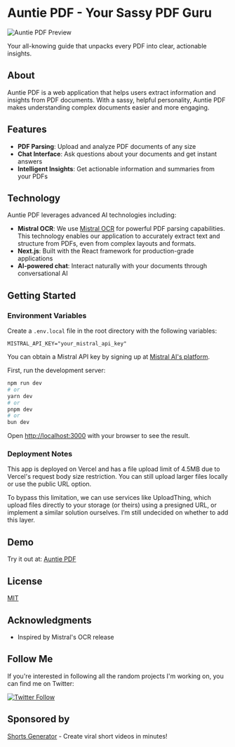 # Auntie PDF - Your Sassy PDF Guru

![Auntie PDF Preview](./demo.gif)

Your all-knowing guide that unpacks every PDF into clear, actionable insights.

## About

Auntie PDF is a web application that helps users extract information and insights from PDF documents. With a sassy, helpful personality, Auntie PDF makes understanding complex documents easier and more engaging.

## Features

- **PDF Parsing**: Upload and analyze PDF documents of any size
- **Chat Interface**: Ask questions about your documents and get instant answers
- **Intelligent Insights**: Get actionable information and summaries from your PDFs

## Technology

Auntie PDF leverages advanced AI technologies including:

- **Mistral OCR**: We use [Mistral OCR](https://mistral.ai/en/news/mistral-ocr) for powerful PDF parsing capabilities. This technology enables our application to accurately extract text and structure from PDFs, even from complex layouts and formats.
- **Next.js**: Built with the React framework for production-grade applications
- **AI-powered chat**: Interact naturally with your documents through conversational AI

## Getting Started

### Environment Variables

Create a `.env.local` file in the root directory with the following variables:

```
MISTRAL_API_KEY="your_mistral_api_key"
```

You can obtain a Mistral API key by signing up at [Mistral AI's platform](https://mistral.ai/).

First, run the development server:

```bash
npm run dev
# or
yarn dev
# or
pnpm dev
# or
bun dev
```

Open [http://localhost:3000](http://localhost:3000) with your browser to see the result.

### Deployment Notes

This app is deployed on Vercel and has a file upload limit of 4.5MB due to Vercel's request body size restriction. You can still upload larger files locally or use the public URL option.

To bypass this limitation, we can use services like UploadThing, which upload files directly to your storage (or theirs) using a presigned URL, or implement a similar solution ourselves. I’m still undecided on whether to add this layer.

## Demo

Try it out at: [Auntie PDF](https://auntiepdf.com)

## License

[MIT](https://github.com/btahir/auntie-pdf/blob/main/LICENSE)

## Acknowledgments

- Inspired by Mistral's OCR release

## Follow Me

If you're interested in following all the random projects I'm working on, you can find me on Twitter:

[![Twitter Follow](https://img.shields.io/twitter/follow/deepwhitman?style=social)](https://x.com/deepwhitman)

## Sponsored by

[Shorts Generator](https://www.shortsgenerator.com/) - Create viral short videos in minutes!
